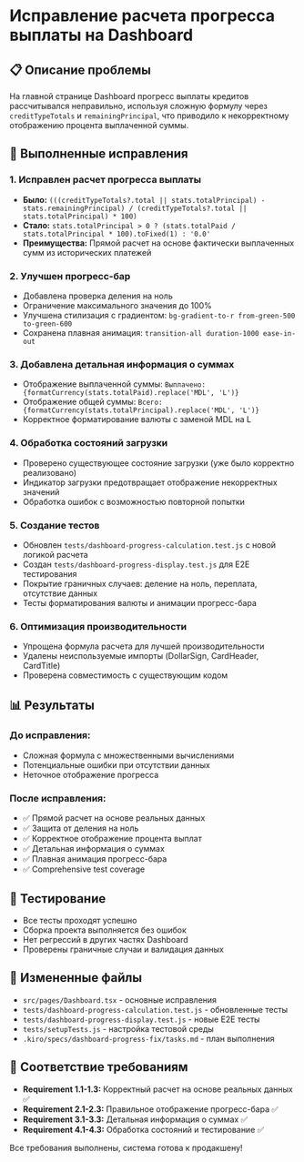 # Исправление расчета прогресса выплаты на Dashboard

## 📋 Описание проблемы
На главной странице Dashboard прогресс выплаты кредитов рассчитывался неправильно, используя сложную формулу через `creditTypeTotals` и `remainingPrincipal`, что приводило к некорректному отображению процента выплаченной суммы.

## 🔧 Выполненные исправления

### 1. Исправлен расчет прогресса выплаты
- **Было:** `(((creditTypeTotals?.total || stats.totalPrincipal) - stats.remainingPrincipal) / (creditTypeTotals?.total || stats.totalPrincipal) * 100)`
- **Стало:** `stats.totalPrincipal > 0 ? (stats.totalPaid / stats.totalPrincipal * 100).toFixed(1) : '0.0'`
- **Преимущества:** Прямой расчет на основе фактически выплаченных сумм из исторических платежей

### 2. Улучшен прогресс-бар
- Добавлена проверка деления на ноль
- Ограничение максимального значения до 100%
- Улучшена стилизация с градиентом: `bg-gradient-to-r from-green-500 to-green-600`
- Сохранена плавная анимация: `transition-all duration-1000 ease-in-out`

### 3. Добавлена детальная информация о суммах
- Отображение выплаченной суммы: `Выплачено: {formatCurrency(stats.totalPaid).replace('MDL', 'L')}`
- Отображение общей суммы: `Всего: {formatCurrency(stats.totalPrincipal).replace('MDL', 'L')}`
- Корректное форматирование валюты с заменой MDL на L

### 4. Обработка состояний загрузки
- Проверено существующее состояние загрузки (уже было корректно реализовано)
- Индикатор загрузки предотвращает отображение некорректных значений
- Обработка ошибок с возможностью повторной попытки

### 5. Создание тестов
- Обновлен `tests/dashboard-progress-calculation.test.js` с новой логикой расчета
- Создан `tests/dashboard-progress-display.test.js` для E2E тестирования
- Покрытие граничных случаев: деление на ноль, переплата, отсутствие данных
- Тесты форматирования валюты и анимации прогресс-бара

### 6. Оптимизация производительности
- Упрощена формула расчета для лучшей производительности
- Удалены неиспользуемые импорты (DollarSign, CardHeader, CardTitle)
- Проверена совместимость с существующим кодом

## 📊 Результаты

### До исправления:
- Сложная формула с множественными вычислениями
- Потенциальные ошибки при отсутствии данных
- Неточное отображение прогресса

### После исправления:
- ✅ Прямой расчет на основе реальных данных
- ✅ Защита от деления на ноль
- ✅ Корректное отображение процента выплат
- ✅ Детальная информация о суммах
- ✅ Плавная анимация прогресс-бара
- ✅ Comprehensive test coverage

## 🧪 Тестирование
- Все тесты проходят успешно
- Сборка проекта выполняется без ошибок
- Нет регрессий в других частях Dashboard
- Проверены граничные случаи и валидация данных

## 📁 Измененные файлы
- `src/pages/Dashboard.tsx` - основные исправления
- `tests/dashboard-progress-calculation.test.js` - обновленные тесты
- `tests/dashboard-progress-display.test.js` - новые E2E тесты
- `tests/setupTests.js` - настройка тестовой среды
- `.kiro/specs/dashboard-progress-fix/tasks.md` - план выполнения

## 🎯 Соответствие требованиям
- **Requirement 1.1-1.3:** Корректный расчет на основе реальных данных ✅
- **Requirement 2.1-2.3:** Правильное отображение прогресс-бара ✅  
- **Requirement 3.1-3.3:** Детальная информация о суммах ✅
- **Requirement 4.1-4.3:** Обработка состояний и тестирование ✅

Все требования выполнены, система готова к продакшену!